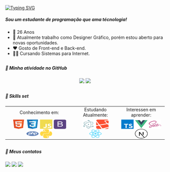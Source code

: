 [![Typing SVG](https://readme-typing-svg.herokuapp.com/?lines=<Hello+World+/>&size=64&height=100&width=1920&center=true)](https://git.io/typing-svg)

##### Sou um estudante de programação que ama técnologia!

- 🎂 26 Anos
- 💼 Atualmente trabalho como Designer Gráfico, porém estou aberto para novas oportunidades.
- ❤️ Gosto de Front-end e Back-end.
- 👨‍🎓 Cursando Sistemas para Internet.

<div>

##

##### 🤖 Minha atividade no GitHub
  
<div style="display: inline_block;" align="center">
  <img height="169em" src="https://github-readme-streak-stats.herokuapp.com/?user=heloriel&hide_border=true&theme=react" />
  <img height="170em" src="https://github-readme-stats.vercel.app/api/top-langs/?username=heloriel&layout=compact&langs_count=7&theme=react&border_radius=4&hide_border=true"/>
</div>
 
 ##
  
 ##### 🧠 Skills set
 
 <div>
   <table>
     <tr>
       <td align="center">Conhecimento em:</td>
       <td align="center">Estudando Atualmente:</td>
       <td align="center">Interessen em aprender:</td>
     </tr>
     <tr>
       <td align="center">
         <img align="center" title="HTML5" alt="HTML" height="30" width="40" src="https://raw.githubusercontent.com/devicons/devicon/master/icons/html5/html5-original.svg">
         <img align="center"  title="CSS3" alt="CSS" height="30" width="40" src="https://raw.githubusercontent.com/devicons/devicon/master/icons/css3/css3-original.svg">
         <img align="center"  title="Javascript" alt="Js" height="30" width="40" src="https://raw.githubusercontent.com/devicons/devicon/master/icons/javascript/javascript-plain.svg">
         <img align="center" title="Bootstrap" alt="Bootstrap" height="30" width="40" src="https://raw.githubusercontent.com/devicons/devicon/master/icons/bootstrap/bootstrap-plain.svg">
         <img align="center" title="PHP" alt="PHP" height="30" width="40" src="https://raw.githubusercontent.com/devicons/devicon/master/icons/php/php-plain.svg">
         <img align="center" title="Python" alt="Python" height="30" width="40" src="https://raw.githubusercontent.com/devicons/devicon/master/icons/python/python-plain.svg">
       </td>
       <td align="center">
        <img align="center" title="ElectronJS" alt="ElectronJS" height="30" width="40" src="https://raw.githubusercontent.com/devicons/devicon/master/icons/electron/electron-original.svg">
        <img align="center" title="Laravel 8" alt="Laravel 8" height="30" width="40" src="https://raw.githubusercontent.com/devicons/devicon/master/icons/laravel/laravel-plain.svg">
        <img align="center" title="React" alt="React" height="30" width="40" src="https://raw.githubusercontent.com/devicons/devicon/master/icons/react/react-original.svg">
       </td>
       <td align="center">
        <img align="center" title="TypeScript" alt="TypeScript" height="30" width="40" src="https://raw.githubusercontent.com/devicons/devicon/master/icons/typescript/typescript-plain.svg">
        <img align="center" title="VueJS" alt="VueJS" height="30" width="40" src="https://raw.githubusercontent.com/devicons/devicon/master/icons/vuejs/vuejs-original.svg">
        <img align="center" title="Sass" alt="Sass" height="30" width="40" src="https://raw.githubusercontent.com/devicons/devicon/master/icons/sass/sass-original.svg">
         <img align="center" title="NextJS" alt="NextJS" height="30" width="40" src="https://raw.githubusercontent.com/devicons/devicon/master/icons/nextjs/nextjs-line.svg">
       </td>
    </tr>
   </table>
  </div>
 
 ##
 
  ##### 💬 Meus contatos
  
  <div>
    <a href="https://www.linkedin.com/in/matheus-andrade-ba2b16226/" target="_blank"><img src="https://img.shields.io/badge/-LinkedIn-%230077B5?style=for-the-badge&logo=linkedin&logoColor=white" target="_blank"></a>
     <a href = "mailto:andradematheus.dev@gmail.com"><img src="https://img.shields.io/badge/-Gmail-%23333?style=for-the-badge&logo=gmail&logoColor=white" target="_blank"></a>
 <a href="https://discord.gg/BYZ8pET" target="_blank"><img src="https://img.shields.io/badge/Discord-7289DA?style=for-the-badge&logo=discord&logoColor=white" target="_blank"></a> 
 </div>
